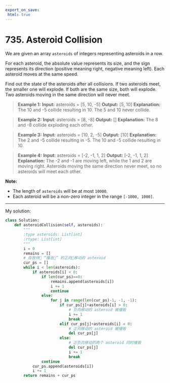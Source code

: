 ```yaml
---
export_on_save:
 html: true
---
```


# 735. Asteroid Collision

We are given an array `asteroids` of integers representing asteroids in a row.

For each asteroid, the absolute value represents its size, and the sign represents its direction (positive meaning right, negative meaning left). Each asteroid moves at the same speed.

Find out the state of the asteroids after all collisions. If two asteroids meet, the smaller one will explode. If both are the same size, both will explode. Two asteroids moving in the same direction will never meet.

>**Example 1:**
**Input:**
asteroids = [5, 10, -5]
**Output:** [5, 10]
**Explanation:**
The 10 and -5 collide resulting in 10.  The 5 and 10 never collide.


>**Example 2:**
**Input**:
asteroids = [8, -8]
**Output:** []
**Explanation:**
The 8 and -8 collide exploding each other.

>**Example 3:**
**Input:**
asteroids = [10, 2, -5]
**Output:** [10]
**Explanation:**
The 2 and -5 collide resulting in -5.  The 10 and -5 collide
 resulting in 10.

> **Example 4:**
**Input:**
asteroids = [-2, -1, 1, 2]
**Output:** [-2, -1, 1, 2]
**Explanation:**
The -2 and -1 are moving left, while the 1 and 2 are moving right.
Asteroids moving the same direction never meet, so no asteroids will meet each other.

**Note:**

- The length of `asteroids` will be at most `10000`.
- Each asteroid will be a non-zero integer in the range `[-1000, 1000]`.

---

My solution:

```python {.line-numbers}
class Solution:
    def asteroidCollision(self, asteroids):
        """
        :type asteroids: List[int]
        :rtype: List[int]
        """
        i = 0
        remains = []
        # 存放待 “撞击” 的正向移动的 asteroid
        cur_ps = []
        while i < len(asteroids):
            if asteroids[i] < 0:
                if len(cur_ps)==0:
                    remains.append(asteroids[i])
                    i += 1
                    continue
                else:
                    for j in range(len(cur_ps)-1, -1, -1):
                        if cur_ps[j]+asteroids[i] > 0:
                            # 负向移动的 asteroid 被撞毁
                            i += 1
                            break
                        elif cur_ps[j]+asteroids[i] < 0:
                            # 正向移动的 asteroid 被撞毁
                            del cur_ps[j]
                        else:
                            # 正负向移动的两个 asteroid 同时撞毁
                            del cur_ps[j]
                            i += 1
                            break
                continue
            cur_ps.append(asteroids[i])
            i += 1
        return remains + cur_ps
```
